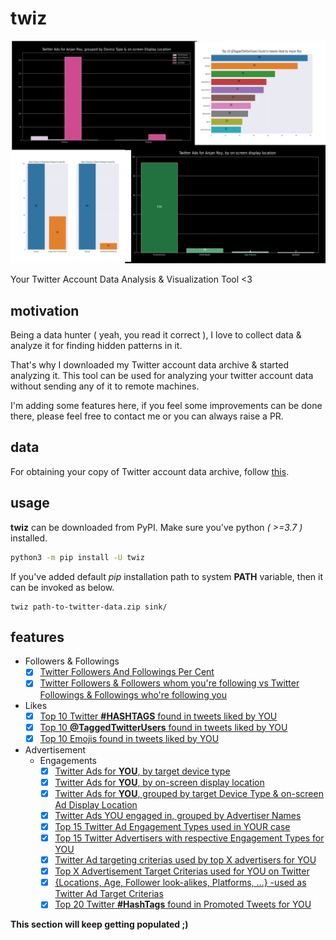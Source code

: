# twiz

![banner](./banner/banner.png)

Your Twitter Account Data Analysis &amp; Visualization Tool &lt;3

## motivation

Being a data hunter ( yeah, you read it correct ), I love to collect data & analyze it for finding hidden patterns in it.

That's why I downloaded my Twitter account data archive & started analyzing it. This tool can be used for analyzing your twitter account data without sending any of it to remote machines.

I'm adding some features here, if you feel some improvements can be done there, please feel free to contact me or you can always raise a PR.

## data

For obtaining your copy of Twitter account data archive, follow [this](https://help.twitter.com/en/managing-your-account/how-to-download-your-twitter-archive).

## usage

**twiz** can be downloaded from PyPI. Make sure you've python _( >=3.7 )_ installed.

```bash
python3 -m pip install -U twiz
```

If you've added default _pip_ installation path to system **PATH** variable, then it can be invoked as below.

```
twiz path-to-twitter-data.zip sink/
```

## features

- Followers & Followings
    - [x] [Twitter Followers And Followings Per Cent](./docs/twitterFollowersAndFollowingsForYOU.md)
    - [x] [Twitter Followers & Followers whom you're following vs Twitter Followings & Followings who're following you](./docs/twitterFollowersFollowingsAndIntersectionForYOU.md)

- Likes
    - [x] [Top 10 Twitter **#HASHTAGS** found in tweets liked by YOU](./docs/top10TwitterHashTagsFoundInTweetsLikedByYOU.md)
    - [x] [Top 10 **@TaggedTwitterUsers** found in tweets liked by YOU](./docs/top10TaggedTwitterUsersFoundInTweetsLikedByYOU.md)
    - [x] [Top 10 Emojis found in tweets liked by YOU](./docs/top10EmojisFoundInTweetsLikedByYOU.md)

- Advertisement
    - Engagements
        - [x] [Twitter Ads for **YOU**, by target device type](./docs/twitterAdsTargetingYOUOnDevices.md)
        - [x] [Twitter Ads for **YOU**, by on-screen display location](./docs/twitterAdCountByDisplayLocationForYOU.md)
        - [x] [Twitter Ads for **YOU**, grouped by target Device Type & on-screen Ad Display Location](./docs/twitterAdsGroupedByDeviceTypeAndDisplayLocationForYOU.md)
        - [x] [Twitter Ads YOU engaged in, grouped by Advertiser Names](./docs/twitterAdsCountGroupedByAdvertiserNamesForYOU.md)
        - [x] [Top 15 Twitter Ad Engagement Types used in YOUR case](./docs/twitterAdsCountGroupedByEngagementTypesForYOU.md)
        - [x] [Top 15 Twitter Advertisers with respective Engagement Types for YOU](./docs/twitterAdsCountGroupedByAdvertiserNamesAndEngagementTypesForYOU.md)
        - [x] [Twitter Ad targeting criterias used by top X advertisers for YOU](./docs/twitterAdTargetingCriteriasUsedForYOUByTopAdvertisers.md)
        - [x] [Top X Advertisement Target Criterias used for YOU on Twitter](./docs/top20AdTargetCriteriasUsedForYOUOnTwitter.md)
        - [x] [{Locations, Age, Follower look-alikes, Platforms, ...} -used as Twitter Ad Target Criterias](./docs/groupedTwitterAdTargetCriteriasUsedForYOU.md)
        - [x] [Top 20 Twitter **#HashTags** found in Promoted Tweets for YOU](./docs/top20HashTagsInPromotedTweetsForYOU.md)

**This section will keep getting populated ;)**

